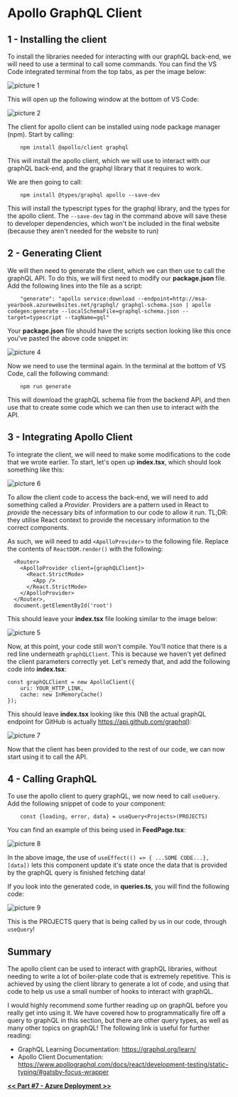 # Apollo GraphQL Client

## **1** - Installing the client
To install the libraries needed for interacting with our graphQL back-end, we will need to use a terminal to call some commands. You can find the VS Code integrated terminal from the top tabs, as per the image below:

![picture 1](../images/89e1bc757643b4a24e09b7057145edb5328e77c60b7fd23712c9cbb5087b250e.png)  

This will open up the following window at the bottom of VS Code:

![picture 2](../images/b956977f8a12a5462cd5e9ae881c244700188037962ca31efb8e8c6c77d03838.png)  

The client for apollo client can be installed using node package manager (npm). Start by calling:
```
    npm install @apollo/client graphql
```

This will install the apollo client, which we will use to interact with our graphQL back-end, and the graphql library that it requires to work.

We are then going to call:
```
    npm install @types/graphql apollo --save-dev
```

This will install the typescript types for the graphql library, and the types for the apollo client. The `--save-dev` tag in the command above will save these to developer dependencies, which won't be included in the final website (because they aren't needed for the website to run)

## **2** - Generating Client
We will then need to generate the client, which we can then use to call the graphQL API. To do this, we will first need to modify our **package.json** file. Add the following lines into the file as a script:
```
    "generate": "apollo service:download --endpoint=http://msa-yearbook.azurewebsites.net/graphql/ graphql-schema.json | apollo codegen:generate --localSchemaFile=graphql-schema.json --target=typescript --tagName=gql"
```

Your **package.json** file should have the scripts section looking like this once you've pasted the above code snippet in:

![picture 4](../images/78e0859a60519bd21fd43efd0066306f3a0eb12efbda1b8a6e168a92c4586b7c.png) 

Now we need to use the terminal again. In the terminal at the bottom of VS Code, call the following command:
```
    npm run generate
```

This will download the graphQL schema file from the backend API, and then use that to create some code which we can then use to interact with the API.

## **3** - Integrating Apollo Client
To integrate the client, we will need to make some modifications to the code that we wrote earlier. To start, let's open up **index.tsx**, which should look something like this:

![picture 6](../images/98efefb122a0f9a28c53eb8cd903f299be74b0915ed799f96f1e305ba101ad6c.png)  

To allow the client code to access the back-end, we will need to add something called a *Provider*. Providers are a pattern used in React to *provide* the necessary bits of information to our code to allow it run. TL;DR: they utilise React context to provide the necessary information to the correct components.

As such, we will need to add `<ApolloProvider>` to the following file. Replace the contents of `ReactDOM.render()` with the following:
```
  <Router>
    <ApolloProvider client={graphQLClient}>
      <React.StrictMode>
        <App />
      </React.StrictMode>
    </ApolloProvider>
  </Router>,
  document.getElementById('root')
```

This should leave your **index.tsx** file looking similar to the image below:

![picture 5](../images/c011e8797273c7906664c0b6a8ed11209faedc483aacd97134301e1e98e347fc.png)  

Now, at this point, your code still won't compile. You'll notice that there is a red line underneath `graphQLClient`. This is because we haven't yet defined the client parameters correctly yet. Let's remedy that, and add the following code into **index.tsx**:
```
const graphQLClient = new ApolloClient({
    uri: YOUR_HTTP_LINK,
    cache: new InMemoryCache()
});
```

This should leave **index.tsx** looking like this (NB the actual graphQL endpoint for GitHub is actually https://api.github.com/graphql):

![picture 7](../images/2776c12c338f9e52ebc0d624af60dc47165ff4da9130bec5382c6f6ddc726304.png)  

Now that the client has been provided to the rest of our code, we can now start using it to call the API.

## **4** - Calling GraphQL
To use the apollo client to query graphQL, we now need to call `useQuery`. Add the following snippet of code to your component:
```
    const {loading, error, data} = useQuery<Projects>(PROJECTS)
```

You can find an example of this being used in **FeedPage.tsx**:

![picture 8](../images/2ef2f353ca0ca6464c1863515aa594d1394a64cdcd2a7f3e36233885d566d03d.png)  

In the above image, the use of `useEffect(() => { ...SOME CODE...}, [data])` lets this component update it's state once the data that is provided by the graphQL query is finished fetching data!

If you look into the generated code, in **queries.ts**, you will find the following code:

![picture 9](../images/234fae65ef79b6e04561712da80c479eb2efe93956346be854c7de3b7d4423fa.png)  

This is the PROJECTS query that is being called by us in our code, through `useQuery`!


## Summary
The apollo client can be used to interact with graphQL libraries, without needing to write a lot of boiler-plate code that is extremely repetitive. This is achieved by using the client library to generate a lot of code, and using that code to help us use a small number of hooks to interact with graphQL.

I would highly recommend some further reading up on graphQL before you really get into using it. We have covered how to programmatically fire off a query to graphQL in this section, but there are other query types, as well as many other topics on graphQL! The following link is useful for further reading:

- GraphQL Learning Documentation: https://graphql.org/learn/
- Apollo Client Documentation: https://www.apollographql.com/docs/react/development-testing/static-typing/#gatsby-focus-wrapper

[**<< Part #7 - Azure Deployment >>**](7-azure-development.md)
